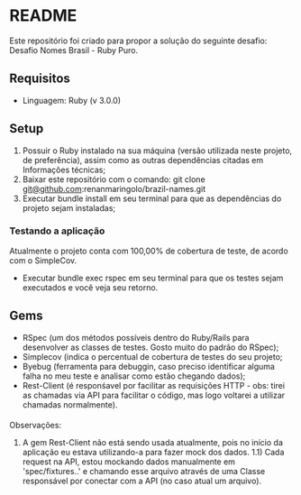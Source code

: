 # README

Este repositório foi criado para propor a solução do seguinte desafio: Desafio Nomes Brasil - Ruby Puro.

## <a name="tech_info"></a>Requisitos
* Linguagem: Ruby (v 3.0.0)

## Setup
1) Possuir o Ruby instalado na sua máquina (versão utilizada neste projeto, de preferência), assim como as outras dependências citadas em Informações técnicas;
2) Baixar este repositório com o comando: git clone git@github.com:renanmaringolo/brazil-names.git
3) Executar bundle install em seu terminal para que as dependências do projeto sejam instaladas;

### Testando a aplicação
Atualmente o projeto conta com 100,00% de cobertura de teste, de acordo com o SimpleCov.
* Executar bundle exec rspec em seu terminal para que os testes sejam executados e você veja seu retorno.

## Gems
* RSpec (um dos métodos possíveis dentro do Ruby/Rails para desenvolver as classes de testes. Gosto muito do padrão do RSpec);
* Simplecov (indica o percentual de cobertura de testes do seu projeto;
* Byebug (ferramenta para debuggin, caso preciso identificar alguma falha no meu teste e analisar como estão chegando dados);
* Rest-Client (é responśavel por facilitar as requisições HTTP - obs: tirei as chamadas via API para facilitar o código, mas logo voltarei a utilizar chamadas normalmente).


####
Observações: 
1) A gem Rest-Client não está sendo usada atualmente, pois no início da aplicação eu estava utilizando-a para fazer mock dos dados. 
  1.1) Cada request na API, estou mockando dados manualmente em 'spec/fixtures..' e chamando esse arquivo através de uma Classe responsável por conectar com a API (no caso atual um arquivo).
####
